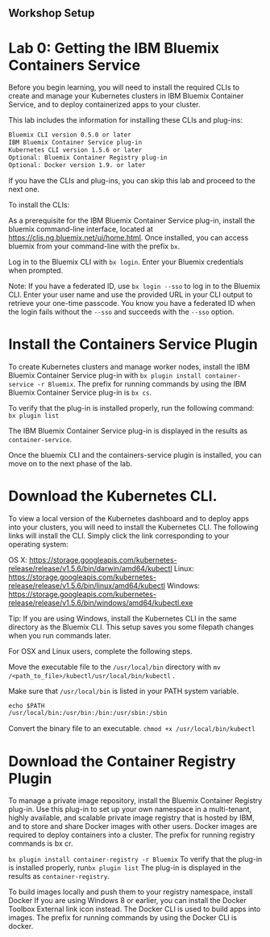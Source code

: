 ## Workshop Setup

# Lab 0: Getting the IBM Bluemix Containers Service


Before you begin learning, you will need to install the required CLIs to create and manage your Kubernetes clusters in IBM Bluemix Container Service, and to deploy containerized apps to your cluster.

This lab includes the information for installing these CLIs and plug-ins:


``` txt
Bluemix CLI version 0.5.0 or later
IBM Bluemix Container Service plug-in
Kubernetes CLI version 1.5.6 or later
Optional: Bluemix Container Registry plug-in
Optional: Docker version 1.9. or later
```

If you have the CLIs and plug-ins, you can skip this lab and proceed to the next one.


To install the CLIs:

As a prerequisite for the IBM Bluemix Container Service plug-in, install the bluemix command-line interface, located at https://clis.ng.bluemix.net/ui/home.html. Once installed, you can access bluemix from your command-line with the prefix `bx`.

Log in to the Bluemix CLI with `bx login`. Enter your Bluemix credentials when prompted.



Note: If you have a federated ID, use `bx login --sso` to log in to the Bluemix CLI. Enter your user name and use the provided URL in your CLI output to retrieve your one-time passcode. You know you have a federated ID when the login fails without the `--sso` and succeeds with the `--sso` option.

# Install the Containers Service Plugin

To create Kubernetes clusters and manage worker nodes, install the IBM Bluemix Container Service plug-in with `bx plugin install container-service -r Bluemix`. The prefix for running commands by using the IBM Bluemix Container Service plug-in is `bx cs`.

To verify that the plug-in is installed properly, run the following command:
`bx plugin list`

The IBM Bluemix Container Service plug-in is displayed in the results as `container-service`.

Once the bluemix CLI and the containers-service plugin is installed, you can move on to the next phase of the lab.

# Download the Kubernetes CLI.

To view a local version of the Kubernetes dashboard and to deploy apps into your clusters, you will need to install the Kubernetes CLI. The following links will install the CLI. Simply click the link corresponding to your operating system:

OS X: https://storage.googleapis.com/kubernetes-release/release/v1.5.6/bin/darwin/amd64/kubectl
Linux: https://storage.googleapis.com/kubernetes-release/release/v1.5.6/bin/linux/amd64/kubectl
Windows: https://storage.googleapis.com/kubernetes-release/release/v1.5.6/bin/windows/amd64/kubectl.exe

Tip: If you are using Windows, install the Kubernetes CLI in the same directory as the Bluemix CLI. This setup saves you some filepath changes when you run commands later.

For OSX and Linux users, complete the following steps.

Move the executable file to the `/usr/local/bin` directory with `mv /<path_to_file>/kubectl/usr/local/bin/kubectl` .

Make sure that `/usr/local/bin` is listed in your PATH system variable.

```txt
echo $PATH
/usr/local/bin:/usr/bin:/bin:/usr/sbin:/sbin
```
Convert the binary file to an executable. `chmod +x /usr/local/bin/kubectl`

# Download the Container Registry Plugin

To manage a private image repository, install the Bluemix Container Registry plug-in. Use this plug-in to set up your own namespace in a multi-tenant, highly available, and scalable private image registry that is hosted by IBM, and to store and share Docker images with other users. Docker images are required to deploy containers into a cluster. The prefix for running registry commands is bx cr.


`bx plugin install container-registry -r Bluemix`
To verify that the plug-in is installed properly, run`bx plugin list`
The plug-in is displayed in the results as `container-registry`.

To build images locally and push them to your registry namespace, install Docker If you are using Windows 8 or earlier, you can install the Docker Toolbox External link icon instead. The Docker CLI is used to build apps into images. The prefix for running commands by using the Docker CLI is docker.
